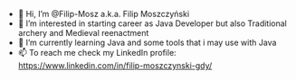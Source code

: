 - 👋 Hi, I’m @Filip-Mosz a.k.a. Filip Moszczyński
- 👀 I’m interested in starting career as Java Developer
but also Traditional archery and Medieval reenactment
- 🌱 I’m currently learning Java and some tools that i may use with Java
- 📫 To reach me check my LinkedIn profile: https://www.linkedin.com/in/filip-moszczynski-gdy/

<!---
Filip-Mosz/Filip-Mosz is a ✨ special ✨ repository because its `README.md` (this file) appears on your GitHub profile.
You can click the Preview link to take a look at your changes.
--->
